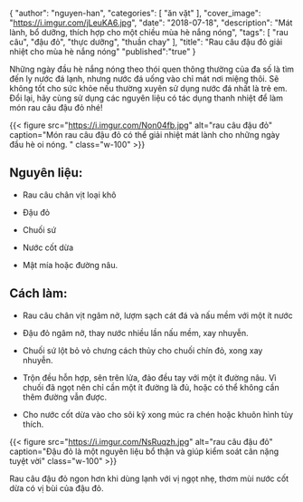

{
   "author": "nguyen-han",
   "categories": [
      "ăn vặt"
   ],
   "cover_image": "https://i.imgur.com/jLeuKA6.jpg",
   "date": "2018-07-18",
   "description": "Mát lành, bổ dưỡng, thích hợp cho một chiều mùa hè nắng nóng",
   "tags": [
            "rau câu", "đậu đỏ", "thực dưỡng", "thuần chay"
   ],
"title": "Rau câu đậu đỏ giải nhiệt cho mùa hè nắng nóng"
"published":"true"
}

Những ngày đầu hè nắng nóng theo thói quen thông thường của đa số là tìm đến ly nước đá lạnh, nhưng nước đá uống vào chỉ mát nơi miệng thôi. Sẽ không tốt cho sức khỏe nếu thường xuyên sử dụng nước đá nhất là trẻ em. Đổi lại, hãy cùng sử dụng các nguyên liệu có tác dụng thanh nhiệt để làm món rau câu đậu đỏ nhé!

{{< figure src="https://i.imgur.com/Non04fb.jpg" alt="rau câu đậu đỏ" caption="Món rau câu đậu đỏ có thể giải nhiệt mát lành cho những ngày đầu hè oi nóng. " class="w-100" >}}


## Nguyên liệu:

- Rau câu chân vịt loại khô
 
- Đậu đỏ

- Chuối sứ

- Nước cốt dừa

- Mật mía hoặc đường nâu.


## Cách làm:

- Rau câu chân vịt ngâm nở, lượm sạch cát đá và nấu mềm với một ít nước

- Đậu đỏ ngâm nở, thay nước nhiều lần nấu mềm, xay nhuyễn.

- Chuối sứ lột bỏ vỏ chưng cách thủy cho chuối chín đỏ, xong xay nhuyễn. 

- Trộn đều hỗn hợp, sên trên lửa, đảo đều tay với một ít đường nâu. Vì chuối đã ngọt nên chỉ cần một ít đường là đủ, hoặc có thể không cần thêm đường vẫn được. 

- Cho nước cốt dừa vào cho sôi kỹ xong múc ra chén hoặc khuôn hình tùy thích.

{{< figure src="https://i.imgur.com/NsRuqzh.jpg" alt="rau câu đậu đỏ" caption="Đậu đỏ là một nguyên liệu bổ thận và giúp kiểm soát cân nặng tuyệt vời" class="w-100" >}}

Rau câu đậu đỏ ngon hơn khi dùng lạnh với vị ngọt nhẹ, thơm mùi nước cốt dừa có vị bùi của đậu đỏ.

